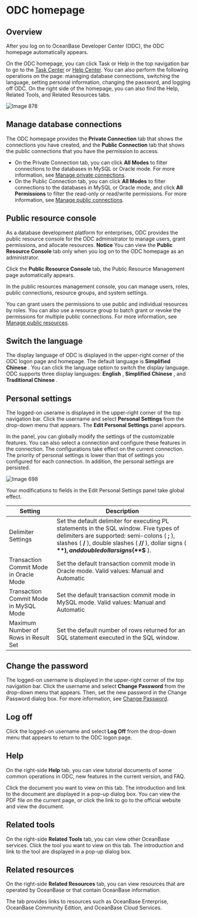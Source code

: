 ODC homepage 
=================================



Overview 
-----------------------------

After you log on to OceanBase Developer Center (ODC), the ODC homepage automatically appears. 

On the ODC homepage, you can click Task or Help in the top navigation bar to go to the [Task Center](../6.client-odc-user-guide/7.client-odc-task-management/1.client-odc-task-management-overview.md) or [Help Center](t1964386.html#topic-1964386). You can also perform the following operations on the page: managing database connections, switching the language, setting personal information, changing the password, and logging off ODC. On the right side of the homepage, you can also find the Help, Related Tools, and Related Resources tabs. 

![Image 878](https://help-static-aliyun-doc.aliyuncs.com/assets/img/en-US/7013849361/p312585.png)

Manage database connections 
------------------------------------------------

The ODC homepage provides the **Private Connection** tab that shows the connections you have created, and the **Public Connection** tab that shows the public connections that you have the permission to access. 

* On the Private Connection tab, you can click **All Modes** to filter connections to the databases in MySQL or Oracle mode. For more information, see [Manage private connections](3.web-odc-connect-database/2.web-odc-manage-connections.md).
* On the Public Connection tab, you can click **All Modes** to filter connections to the databases in MySQL or Oracle mode, and click **All Permissions** to filter the read-only or read/write permissions. For more information, see [Manage public connections](4.web-odc-public-resource-management/3.web-odc-resource-management/1.web-odc-manage-public-connection.md).

Public resource console 
--------------------------------------------

As a database development platform for enterprises, ODC provides the public resource console for the ODC administrator to manage users, grant permissions, and allocate resources. 
**Notice**
You can view the **Public Resource Console** tab only when you log on to the ODC homepage as an administrator.

Click the **Public Resource Console** tab, the Public Resource Management page automatically appears. 

In the public resources management console, you can manage users, roles, public connections, resource groups, and system settings. 

You can grant users the permissions to use public and individual resources by roles. You can also use a resource group to batch grant or revoke the permissions for multiple public connections. For more information, see [Manage public resources](4.web-odc-public-resource-management/1.web-odc-public-resource-overview.md). 

Switch the language 
----------------------------------------

The display language of ODC is displayed in the upper-right corner of the ODC logon page and homepage. The default language is **Simplified Chinese** . You can click the language option to switch the display language. ODC supports three display languages: **English** , **Simplified Chinese** , and **Traditional Chinese** .

Personal settings 
--------------------------------------

The logged-on userame is displayed in the upper-right corner of the top navigation bar. Click the username and select **Personal Settings** from the drop-down menu that appears. The **Edit Personal Settings** panel appears. 

In the panel, you can globally modify the settings of the customizable features. You can also select a connection and configure these features in the connection. The configurations take effect on the current connection. The priority of personal settings is lower than that of settings you configured for each connection. In addition, the personal settings are persisted. 

![Image 698](https://help-static-aliyun-doc.aliyuncs.com/assets/img/en-US/9988749361/p281780.png)

Your modifications to fields in the Edit Personal Settings panel take global effect.


|                Setting                 |                                                                                                                    Description                                                                                                                    |
|----------------------------------------|---------------------------------------------------------------------------------------------------------------------------------------------------------------------------------------------------------------------------------------------------|
| Delimiter Settings                     | Set the default delimiter for executing PL statements in the SQL window. Five types of delimiters are supported: semi-colons ( **;** ), slashes ( **/** ), double slashes ( **//** ), dollar signs ( **$** ), and double dollar signs ( **$$** ). |
| Transaction Commit Mode in Oracle Mode | Set the default transaction commit mode in Oracle mode. Valid values: Manual and Automatic                                                                                                                                                        |
| Transaction Commit Mode in MySQL Mode  | Set the default transaction commit mode in MySQL mode. Valid values: Manual and Automatic                                                                                                                                                         |
| Maximum Number of Rows in Result Set   | Set the default number of rows returned for an SQL statement executed in the SQL window.                                                                                                                                                          |



Change the password 
----------------------------------------

The logged-on username is displayed in the upper-right corner of the top navigation bar. Click the username and select **Change Password** from the drop-down menu that appears. Then, set the new password in the Change Password dialog box. For more information, see [Change Password](1.log-on-to-odc/2.change-password.md).

Log off 
----------------------------

Click the logged-on username and select **Log Off** from the drop-down menu that appears to return to the ODC logon page.

Help 
-------------------------

On the right-side **Help** tab, you can view tutorial documents of some common operations in ODC, new features in the current version, and FAQ. 

Click the document you want to view on this tab. The introduction and link to the document are displayed in a pop-up dialog box. You can view the PDF file on the current page, or click the link to go to the official website and view the document.

Related tools 
----------------------------------

On the right-side **Related Tools** tab, you can view other OceanBase services. Click the tool you want to view on this tab. The introduction and link to the tool are displayed in a pop-up dialog box.

Related resources 
--------------------------------------

On the right-side **Related Resources** tab, you can view resources that are operated by OceanBase or that contain OceanBase information. 

The tab provides links to resources such as OceanBase Enterprise, OceanBase Community Edition, and OceanBase Cloud Services.
